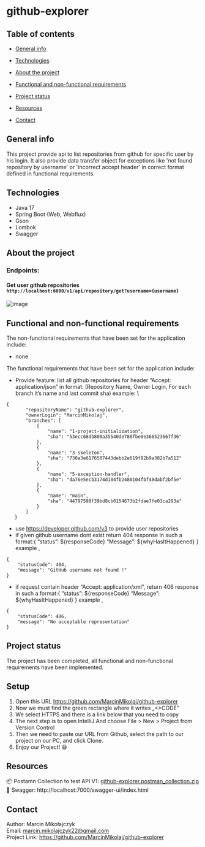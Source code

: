 # github-explorer

## Table of contents
- [General info](#general-info)
- [Technologies](#technologies)
- [About the project](#about-the-project)
  
- [Functional and non-functional requirements](#functional-and-non-functional-requirements)
- [Project status](#project-status)
- [Resources](#resources)
- [Contact](#contact)

## General info

This project provide api to list repositories from github for specific user by his login. It also provide data transfer object for exceptions like 'not found repository by username' or 'incorrect accept header' in correct format defined in functional requirements.

## Technologies
* Java 17
* Spring Boot (Web, Webflux)
* Gson
* Lombok
* Swagger

## About the project
### Endpoints:

#### Get user github repositories `http://localhost:6000/v1/api/repository/get?username={username}`

![image](https://github.com/MarcinMikolaj/github-explorer/assets/67873349/91a3482b-3d1c-48d9-9cbc-95a201e3494b)

## Functional and non-functional requirements

The non-functional requirements that have been set for the application include:
- none

The functional requirements that have been set for the application include:
- Provide feature: list all github repositories for header “Accept: application/json” in format: (Repository Name, Owner Login, For each branch it’s name and last commit sha)
example: \
 ```
{
        "repositoryName": "github-explorer",
        "ownerLogin": "MarcinMikolaj",
        "branches": [
            {
                "name": "1-project-initialization",
                "sha": "53ecc68db800a35540de780fbe0e366523667f36"
            },
            {
                "name": "3-skeleton",
                "sha": "730a3e6176507443debb2e619f82b9a382b7a512"
            },
            {
                "name": "5-exception-handler",
                "sha": "da76e5ecb3174d184fb2480104fbf48dabf2bf5e"
            },
            {
                "name": "main",
                "sha": "44797598f39bd8cb0154673b2fdae7fe03ca293a"
            }
        ]
    }
```
- use https://developer.github.com/v3 to provide user repositories
- if given github username dont exist return 404 response in such a format:{ “status”: ${responseCode} “Message”: ${whyHasItHappened} }
example ,
```
{
    "statusCode": 404,
    "message": "GitHub username not found !"
}
```
- if request contain header “Accept: application/xml”, return 406 response in such a format:{ “status”: ${responseCode} “Message”: ${whyHasItHappened} }
example ,
```
{
    "statusCode": 406,
    "message": "No acceptable representation"
}
```


## Project status

The project has been completed, all functional and non-functional requirements have been implemented.

## Setup

1. Open this URL https://github.com/MarcinMikolaj/github-explorer
2. Now we must find the green rectangle where it writes „<>CODE”
3. We select HTTPS and there is a link below that you need to copy
4. The next step is to open IntelliJ And choose File > New > Project from Version Control
5. Then we need to paste our URL from Github, select the path to our project on our PC, and click Clone.
6. Enjoy our Project! 😄

## Resources

📦 Postamn Collection to test API V1: [github-explorer.postman_collection.zip](https://github.com/MarcinMikolaj/github-explorer/files/12566658/github-explorer.postman_collection.zip) \
🧪 Swagger: http://localhost:7000/swagger-ui/index.html

## Contact

Author: Marcin Mikołajczyk \
Email: marcin.mikolajczyk22@gmail.com \
Project Link: https://github.com/MarcinMikolaj/github-explorer
